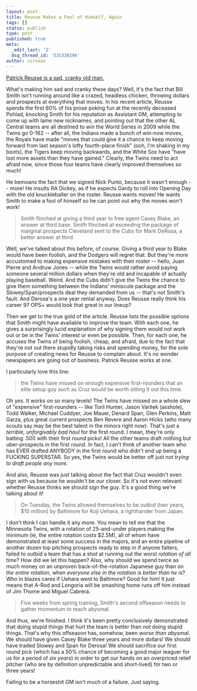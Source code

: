 ```yaml
---
layout: post
title: Reusse Makes a Fool of Himself, Again
tags: []
status: publish
type: post
published: true
meta:
  _edit_last: '2'
  dsq_thread_id: '535330296'
author: sirsean
---
```

<a href="http://www.startribune.com/sports/twins/37241814.html">Patrick Reusse is a sad, cranky old man.</a>

What's making him sad and cranky these days? Well, it's the fact that Bill Smith isn't running around like a crazed, headless chicken, throwing dollars and prospects at everything that moves. In his recent article, Reusse spends the first 60% of his prose poking fun at the recently deceased Pohlad, knocking Smith for his reputation as Assistant GM, attempting to come up with lame new nicknames, and pointing out that the other AL Central teams are all destined to win the World Series in 2009 while the Twins go 0-162 -- after all, the Indians made a bunch of win-now moves, the Royals have made "moves that could give it a chance to keep moving forward from last season's lofty fourth-place finish" (ooh, I'm shaking in my boots), the Tigers keep moving backwards, and the White Sox have "have lost more assets than they have gained." Clearly, the Twins need to act afraid now, since those four teams have clearly improved themselves so much!

He bemoans the fact that we signed Nick Punto, because it wasn't enough -- more! He insults RA Dickey, as if he expects Gardy to roll into Opening Day with the old knuckleballer on the roster. Reusse wants moves! He wants Smith to make a fool of himself so he can point out why the moves won't work!
<blockquote>Smith flinched at giving a third year to free agent Casey Blake, an answer at third base. Smith flinched at exceeding the package of marginal prospects Cleveland sent to the Cubs for Mark DeRosa, a better answer at third.</blockquote>
Well, we've talked about this before, of course. Giving a third year to Blake would have been foolish, and the Dodgers will regret that. But they're more accustomed to making expensive mistakes with their roster -- hello, Juan Pierre and Andruw Jones -- while the Twins would rather avoid paying someone several million dollars when they're old and incapable of actually playing baseball. Weird. And the Cubs didn't give the Twins the chance to give them something between the Indians' miniscule package and the Slowey/Span/prospects deal they demanded from us -- that's not Smith's fault. And Derosa's a one year rental anyway. Does Reusse really think his career 97 OPS+ would look that great in our lineup?

Then we get to the true gold of the article. Reusse lists the possible options that Smith might have available to improve the team. With each one, he gives a surprisingly lucid explanation of why signing them would not work out or be in the Twins' interest or even be possible. Then, for each one, he accuses the Twins of being foolish, cheap, and afraid, due to the fact that they're not out there stupidly taking risks and spending money, for the sole purpose of creating news for Reusse to complain about. It's no wonder newspapers are going out of business. Patrick Reusse works at one.

I particularly love this line:
<blockquote>the Twins have missed on enough expensive first-rounders that an elite setup guy such as Cruz would be worth sitting it out this time.</blockquote>
Oh yes. It works on so many levels! The Twins have missed on a whole slew of "expensive" first-rounders -- like Torii Hunter, Jason Varitek (asshole), Todd Walker, Michael Cuddyer, Joe Mauer, Denard Span, Glen Perkins, Matt Garza, plus great current prospects Ben Revere and Aaron Hicks (who many scouts say may be the best talent in the minors right now). That's just a <em>terrible, unforgivably bad haul</em> for the first round. I mean, they're only batting .500 with their first round picks! All the other teams draft nothing but uber-prospects in the first round. In fact, I can't think of another team who has EVER drafted ANYBODY in the first round who didn't end up being a FUCKING SUPERSTAR. So yes, the Twins would be better off just <em>not trying to draft people any more</em>.

And also, Reusse was <em>just</em> talking about the fact that Cruz wouldn't even sign with us because he wouldn't be our closer. So it's not even relevant whether Reusse thinks we should sign the guy. It's a good thing we're talking about it!
<blockquote>On Tuesday, the Twins allowed themselves to be outbid (two years, $10 million) by Baltimore for Koji Uehara, a righthander from Japan.</blockquote>
I don't think I can handle it any more. You mean to tell me that the Minnesota Twins, with a rotation of 25-and-under players making the minimum (ie, the entire rotation costs $2.5M), all of whom have demonstrated at least some success in the majors, and an entire pipeline of another dozen top pitching prospects ready to step in if anyone falters, failed to outbid a team that has a shot at running out <em>the worst rotation of all time</em>? How did we let this happen? Also, why should we spend twice as much money on an unproven back-of-the-rotation Japanese guy than on <em>the entire rotation</em>, when <em>everyone else in the rotation is better than he is</em>? Who in blazes cares if Uehara went to Baltimore? Good for him! It just means that A-Rod and Longoria will be smashing home runs off him instead of Jim Thome and Miguel Cabrera.
<blockquote>Five weeks from spring training, Smith's second offseason needs to gather momentum to reach abysmal.</blockquote>
And thus, we're finished. I think it's been pretty conclusively demonstrated that doing stupid things that hurt the team is better than <em>not</em> doing stupid things. That's why this offseason has, somehow, been <em>worse than abysmal</em>. We should have given Casey Blake three years and more dollars! We should have traded Slowey and Span for Derosa! We should sacrifice our first round pick (which has a 50% chance of becoming a good major leaguer for us for a period of <em>six years</em>) in order to get our hands on an overpriced relief pitcher (who are by definition unpredictable and short-lived) for two or three years!

Failing to be a horseshit GM isn't much of a failure. Just saying.
